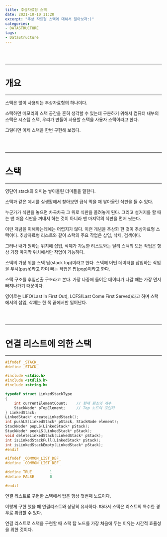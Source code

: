 ```yaml
---
title: 추상자료형 스택
date: 2021-10-10 11:20
excerpt: "추상 자료형 스택에 대해서 알아보자:)"
categories:
- DATASTRUCTURE
tags:
- DataStructure
---
```



<br />
<br />

---

# 개요

---

스택은 많이 사용되는 추상자료형의 하나이다.

스택하면 메모리의 스택 공간을 흔히 생각할 수 있는데 구분하기 위해서 컴퓨터 내부의 스택은 시스템 스택, 우리가 만들어 사용할 스택을 사용자 스택이라고 한다.

그렇다면 이제 스택을 한번 구현해 보겠다.

<br />
<br />

---

# 스택

---

영단어 stack의 의미는 쌓아올린 더미들을 말한다. 

스택과 같은 예시를 실생활에서 찾아보면 급식 먹을 때 쌓아올린 식판을 들 수 있다.

누군가가 식판을 놓으면 차곡차곡 그 위로 식판을 올려놓게 된다. 그리고 설거지를 할 때는 맨 처음 식판을 꺼내서 하는 것이 아니라 맨 마지막의 식판을 먼저 씻는다.

이런 개념을 이해하는데에는 어렵지가 않다. 이런 개념을 추상화 한 것이 추상자료형 스택이다. 추상자료형 리스트와 같이 스택의 주요 작업은 삽입, 삭제, 검색이다.

그러나 내가 원하는 위치에 삽입, 삭제가 가능한 리스트와는 달리 스택의 모든 작업은 항상 가장 마지막 위치에서만 작업이 가능하다.

스택의 가장 위를 스택 탑(stack top)이라고 한다. 스택에 어떤 데이터를 삽입하는 작업을 푸시(push)라고 하며 빼는 작업은 팝(pop)이라고 한다.

스택 구조를 후입선출 구조라고 본다. 가장 나중에 들어온 데이터가 나갈 때는 가장 먼저 빠져나가기 때문이다.

영어로는 LIFO(Last In First Out), LCFS(Last Come First Served)라고 하며 스택에서의 삽입, 삭제는 한 쪽 끝에서만 일어난다.

<br />
<br />

---

# 연결 리스트에 의한 스택

---

```c
#ifndef _STACK_
#define _STACK_

#include <stdio.h>
#include <stdlib.h>
#include <string.h>

typedef struct LinkedStackType
{
	int currentElementCount;	// 현재 원소의 개수
	StackNode* pTopElement;		// Top 노드의 포인터
} LinkedStack;
LinkedStack* createLinkedStack();
int pushLS(LinkedStack* pStack, StackNode element);
StackNode* popLS(LinkedStack* pStack);
StackNode* peekLS(LinkedStack* pStack);
void deleteLinkedStack(LinkedStack* pStack);
int isLinkedStackFull(LinkedStack* pStack);
int isLinkedStackEmpty(LinkedStack* pStack);
#endif

#ifndef _COMMON_LIST_DEF_
#define _COMMON_LIST_DEF_

#define TRUE		1
#define FALSE		0

#endif
```

연결 리스트로 구현한 스택에서 탑은 항상 첫번째 노드이다.

이렇게 구현 했을 때 연결리스트와 상당히 유사하다. 따라서 스택은 리스트의 특수한 경우로 취급할 수 있다.

연결 리스트로 스택을 구현할 때 스택 탑 노드를 가장 처음에 두는 이유는 시간적 효율성을 위한 것이다.

